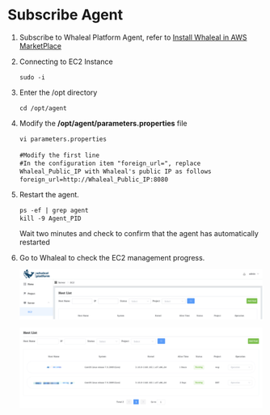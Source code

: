 # Subscribe Agent



1. Subscribe to Whaleal Platform Agent, refer to [Install Whaleal in AWS MarketPlace](../02-InstallWhaleal/03-InstallWhaleal/01-InstallWhalealInAWSMarketPlace.md)

2. Connecting to EC2 Instance

   ```shell
   sudo -i 
   ```

3. Enter the /opt directory

   ```shell
   cd /opt/agent
   ```

4. Modify the **/opt/agent/parameters.properties** file

   ```shell
   vi parameters.properties
   
   #Modify the first line
   #In the configuration item "foreign_url=", replace Whaleal_Public_IP with Whaleal's public IP as follows
   foreign_url=http://Whaleal_Public_IP:8080
   ```

5. Restart the agent.

   ```shell
   ps -ef | grep agent
   kill -9 Agent_PID
   ```

   Wait two minutes and check to confirm that the agent has automatically restarted

6. Go to Whaleal to check the EC2 management progress.

   ![hostlist](../../../images/whalealPlatFromImages/04-CreateDeployment/hostlist.png)

   ![hostlist](../../../images/whalealPlatFromImages/04-CreateDeployment/addEC2success.png)
